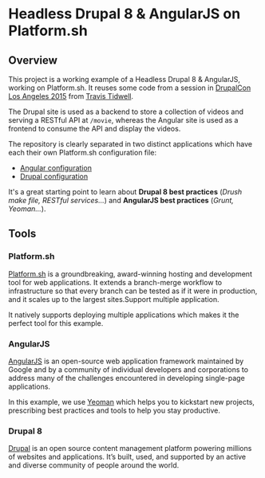# Headless Drupal 8 & AngularJS on Platform.sh

## Overview

This project is a working example of a Headless Drupal 8 & AngularJS, working on Platform.sh. It reuses some code from a session in [DrupalCon Los Angeles 2015](https://www.youtube.com/watch?v=0ARnhwcI74g) from [Travis Tidwell](https://github.com/travist/).

The Drupal site is used as a backend to store a collection of videos and serving a RESTful API at ``/movie``, whereas the Angular site is used as a frontend to consume the API and display the videos.

The repository is clearly separated in two distinct applications which have each their own Platform.sh configuration file:
* [Angular configuration](https://github.com/GuGuss/headless-drupal8-angular-platformsh/blob/master/angular/.platform.app.yaml)
* [Drupal configuration](https://github.com/GuGuss/headless-drupal8-angular-platformsh/blob/master/drupal/.platform.app.yaml)

It's a great starting point to learn about **Drupal 8 best practices** (*Drush make file, RESTful services...*) and **AngularJS best practices** (*Grunt, Yeoman...*).

## Tools

### Platform.sh

[Platform.sh](https://platform.sh/) is a groundbreaking, award-winning hosting and development tool for web applications. It extends a branch-merge workflow to infrastructure so that every branch can be tested as if it were in production, and it scales up to the largest sites.Support multiple application.

It natively supports deploying multiple applications which makes it the perfect tool for this example.

### AngularJS

[AngularJS](https://www.angularjs.org/) is an open-source web application framework maintained by Google and by a community of individual developers and corporations to address many of the challenges encountered in developing single-page applications.

In this example, we use [Yeoman](http://yeoman.io/) which helps you to kickstart new projects, prescribing best practices and tools to help you stay productive.

### Drupal 8

[Drupal](https://drupal.org/) is an open source content management platform powering millions of websites and applications. It’s built, used, and supported by an active and diverse community of people around the world.
